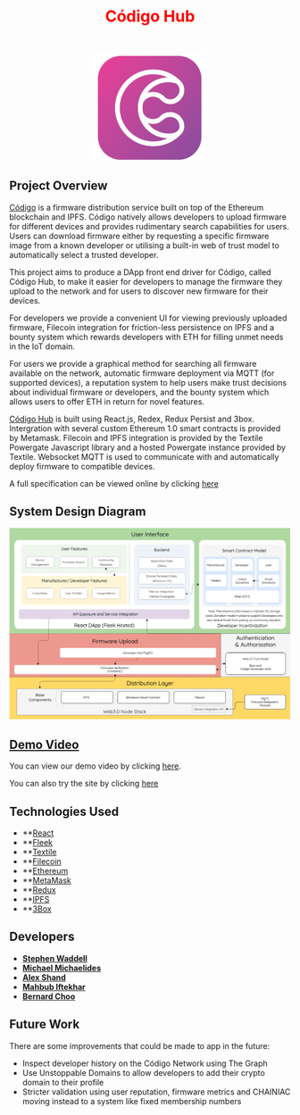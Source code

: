 
  
<h1  align="center" style="text-align: center;"><span  align="center" style="color: #ff0000;"><strong><span align="center" style="color: #FF0000;"> Código Hub
</span> </strong></span></h1>
<p style="text-align: center;">&nbsp;</p>
<p align="center">

<img alt="Código Hub" src="src/images/codigo_225.png" width="200">
</p>


## Project Overview

[Código](https://codigo-hub.com/) is a firmware distribution service built on top of the Ethereum blockchain and IPFS. Código natively allows developers to upload firmware for different devices and provides rudimentary search capabilities for users. Users can download firmware either by requesting a specific firmware image from a known developer or utilising a built-in web of trust model to automatically select a trusted developer.

This project aims to produce a DApp front end driver for Código, called Código Hub, to make it easier for developers to manage the firmware they upload to the network and for users to discover new firmware for their devices.

For developers we provide a convenient UI for viewing previously uploaded firmware, Filecoin integration for friction-less persistence on IPFS and a bounty system which rewards developers with ETH for filling unmet needs in the IoT domain.

For users we provide a graphical method for searching all firmware available on the network, automatic firmware deployment via MQTT (for supported devices), a reputation system to help users make trust decisions about individual firmware or developers, and the bounty system which allows users to offer ETH in return for novel features.

[Código Hub](https://codigo-hub.com/)  is built using React.js, Redex, Redux Persist and 3box. Intergration with several custom Ethereum 1.0 smart contracts is provided by Metamask. Filecoin and IPFS integration is provided by the Textile Powergate Javascript library and a hosted Powergate instance provided by Textile. Websocket MQTT is used to communicate with and automatically deploy firmware to compatible devices.

A full specification can be viewed online by clicking [here](https://github.com/ZeroSum24/Codigo-Hub/blob/master/specs/C%C3%B3digo%20Hub%20-%20Project%20Spec.pdf) 
</div>

## System Design Diagram
<img alt="System Diagram" src="src/images/overview.png">



## [Demo Video](https://codigo-hub.com/)
You can view our demo video by clicking [here](https://codigo-hub.com/).

You can also try the site by clicking [here](https://codigo-hub.com/)

## Technologies Used
* **[React](https://reactjs.org/) <br />
* **[Fleek](https://fleek.co/) <br />
* **[Textile](https://codigo-hub.com/) <br />
* **[Filecoin](https://filecoin.io/) <br />
* **[Ethereum](https://ethereum.org/en/) <br />
* **[MetaMask](https://metamask.io/) <br />
* **[Redux](https://redux.js.org/introduction/getting-started) <br />
* **[IPFS](https://ipfs.io/) <br />
* **[3Box](https://3box.io/) <br />

## Developers

* **[Stephen Waddell](https://github.com/ZeroSum24)** <br />
* **[Michael Michaelides](https://github.com/michaelg9)** <br />
* **[Alex Shand](https://github.com/Alex-Shand)** <br />
* **[Mahbub Iftekhar](https://www.mahbubiftekhar.co.uk/)** <br />
* **[Bernard Choo](https://github.com/Bernardchoo)** <br />


## Future Work 

There are some improvements that could be made to app in the future:
* Inspect developer history on the Código Network using The Graph
* Use Unstoppable Domains to allow developers to add their crypto domain to their profile
* Stricter validation using user reputation, firmware metrics and CHAINIAC
moving instead to a system like fixed membership numbers


